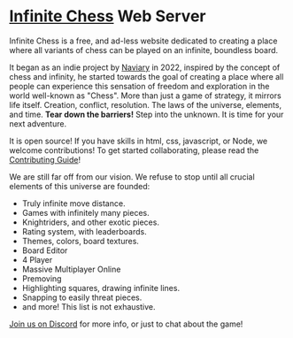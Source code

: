 # [Infinite Chess](https://www.infinitechess.org) Web Server #

Infinite Chess is a free, and ad-less website dedicated to creating a place where all variants of chess can be played on an infinite, boundless board.

It began as an indie project by [Naviary](https://www.youtube.com/@Naviary) in 2022, inspired by the concept of chess and infinity, he started towards the goal of creating a place where all people can experience this sensation of freedom and exploration in the world well-known as "Chess". More than just a game of strategy, it mirrors life itself. Creation, conflict, resolution. The laws of the universe, elements, and time. **Tear down the barriers!** Step into the unknown. It is time for your next adventure.

It is open source! If you have skills in html, css, javascript, or Node, we welcome contributions! To get started collaborating, please read the [Contributing Guide](./CONTRIBUTING.md)!

We are still far off from our vision. We refuse to stop until all crucial elements of this universe are founded:
- Truly infinite move distance.
- Games with infinitely many pieces.
- Knightriders, and other exotic pieces.
- Rating system, with leaderboards.
- Themes, colors, board textures.
- Board Editor
- 4 Player
- Massive Multiplayer Online
- Premoving
- Highlighting squares, drawing infinite lines.
- Snapping to easily threat pieces.
- and more! This list is not exhaustive.

[Join us on Discord](https://discord.gg/NFWFGZeNh5) for more info, or just to chat about the game!